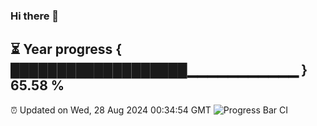 ### Hi there 👋
⏳ Year progress { ███████████████████▁▁▁▁▁▁▁▁▁▁▁ } 65.58 %
---
⏰ Updated on Wed, 28 Aug 2024 00:34:54 GMT
![Progress Bar CI](https://github.com/Moyi321/Moyi321/workflows/Progress%20Bar%20CI/badge.svg)
